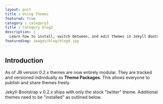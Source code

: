 ```yaml
---
layout: post
title : Using Themes
featured: true
category : category3
title : Category blog2
description: |
  Learn how to install, switch between, and edit themes in Jekyll Bootstrap.
featuredimg: images/blog/blog9.jpg
---
```


## Introduction

As of JB version 0.2.x themes are now entirely modular. They are tracked and versioned individually as **Theme Packages**.
This allows everyone to publish and share themes freely.

Jekyll-Bootstrap v 0.2.x ships with only the stock "twitter" theme.
Additional themes need to be "installed" as outlined below.
